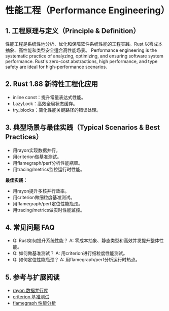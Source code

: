 # 性能工程（Performance Engineering）

## 1. 工程原理与定义（Principle & Definition）

性能工程是系统性地分析、优化和保障软件系统性能的工程实践。Rust 以零成本抽象、高性能和类型安全适合高性能场景。
Performance engineering is the systematic practice of analyzing, optimizing, and ensuring software system performance. Rust's zero-cost abstractions, high performance, and type safety are ideal for high-performance scenarios.

## 2. Rust 1.88 新特性工程化应用

- inline const：提升常量表达式性能。
- LazyLock：高效全局状态缓存。
- try_blocks：简化性能关键路径的错误处理。

## 3. 典型场景与最佳实践（Typical Scenarios & Best Practices）

- 用rayon实现数据并行。
- 用criterion做基准测试。
- 用flamegraph/perf分析性能瓶颈。
- 用tracing/metrics监控运行时性能。

**最佳实践：**

- 用rayon提升多核并行效率。
- 用criterion做细粒度基准测试。
- 用flamegraph/perf定位性能瓶颈。
- 用tracing/metrics做实时性能监控。

## 4. 常见问题 FAQ

- Q: Rust如何提升系统性能？
  A: 零成本抽象、静态类型和高效并发提升整体性能。
- Q: 如何做基准测试？
  A: 用criterion进行细粒度性能测试。
- Q: 如何定位性能瓶颈？
  A: 用flamegraph/perf分析运行时热点。

## 5. 参考与扩展阅读

- [rayon 数据并行库](https://github.com/rayon-rs/rayon)
- [criterion 基准测试](https://bheisler.github.io/criterion.rs/)
- [flamegraph 性能分析](https://github.com/flamegraph-rs/flamegraph)
